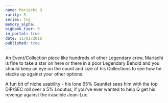 ```yaml
---
name: Mariachi Q
rarity: 5
series: tng
memory_alpha:
bigbook_tier: 9
in_portal: true
date: 11/01/2018
published: true
---
```


An Event/Collection piece like hundreds of other Legendary crew, Mariachi is fine to take a star on here or there in a poor Legendary Behold and you should keep an eye on the count and size of his Collections to see how he stacks up against your other options.

A fun bit of niche usability - his lone 65% Gauntlet sees him with the top DIP/SEC roll over a 5% Locutus, if you've ever wanted to help Q get his revenge against the irascible Jean-Luc.
